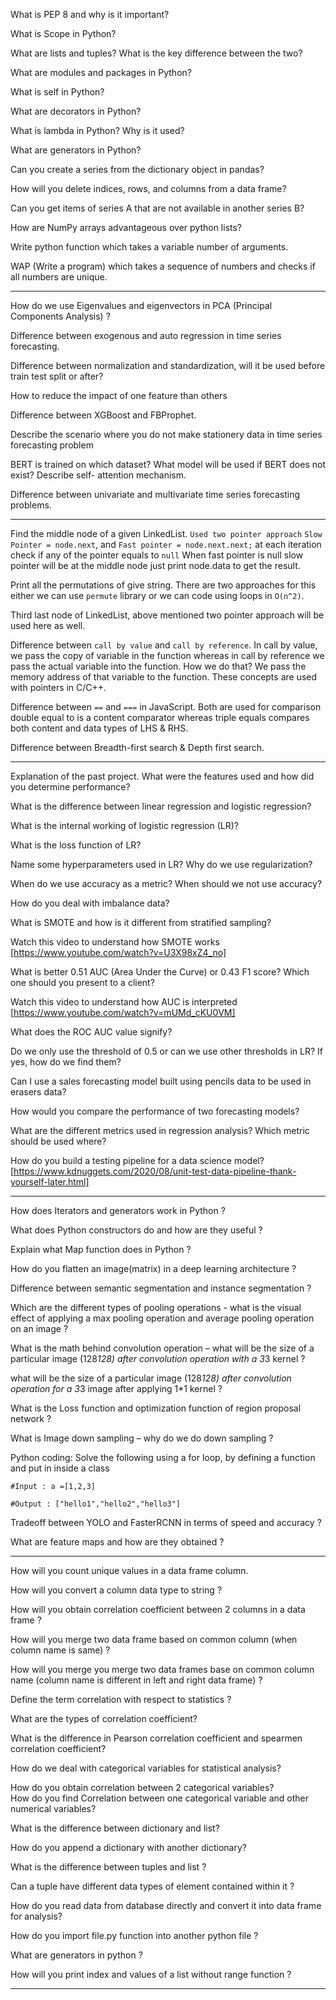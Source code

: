 What is PEP 8 and why is it important? 

What is Scope in Python? 

What are lists and tuples? What is the key difference between the two? 

What are modules and packages in Python? 

What is self in Python?  

What are decorators in Python?  

What is lambda in Python? Why is it used?  

What are generators in Python?  

Can you create a series from the dictionary object in pandas? 

 How will you delete indices, rows, and columns from a data frame?  

 Can you get items of series A that are not available in another series B?  

How are NumPy arrays advantageous over python lists?  

Write python function which takes a variable number of arguments.  

WAP (Write a program) which takes a sequence of numbers and checks if all numbers are unique.

****************************************************************************

How do we use Eigenvalues and eigenvectors in PCA (Principal Components Analysis) ?

Difference between exogenous and auto regression in time series forecasting. 

Difference between normalization and standardization, will it be used before train test split or after? 

How to reduce the impact of one feature than others 

Difference between XGBoost and FBProphet. 

Describe the scenario where you do not make stationery data in time series forecasting problem 

BERT is trained on which dataset? What model will be used if BERT does not exist? Describe self- attention mechanism. 

Difference between univariate and multivariate time series forecasting problems. 
****************************************************************************

Find the middle node of a given LinkedList. 
`Used two pointer approach` 
`Slow Pointer = node.next`, and 
`Fast pointer = node.next.next;` 
at each iteration check if any of the pointer equals to `null`
When fast pointer is null slow pointer will be at the middle node just print node.data to get the result.  
 

Print all the permutations of give string. 
There are two approaches for this either 
we can use `permute` library or 
we can code using loops in `O(n^2)`. 
 

Third last node of LinkedList, 
above mentioned two pointer approach will be used here as well. 

Difference between `call by value` and `call by reference`. 
In call by value, we pass the copy of variable in the function whereas 
in call by reference we pass the actual variable into the function. 
How we do that? We pass the memory address of that variable to the function. 
These concepts are used with pointers in C/C++. 

Difference between `==` and `===` in JavaScript. 
Both are used for comparison 
double equal to is a content comparator whereas 
triple equals compares both content and data types of LHS & RHS. 

Difference between Breadth-first search & Depth first search. 


****************************************************************************
Explanation of the past project. What were the features used and how did you determine performance? 

What is the difference between linear regression and logistic regression? 

What is the internal working of logistic regression (LR)? 

What is the loss function of LR? 

Name some hyperparameters used in LR? Why do we use regularization? 

When do we use accuracy as a metric? When should we not use accuracy? 

How do you deal with imbalance data? 

What is SMOTE and how is it different from stratified sampling? 

Watch this video to understand how SMOTE works [https://www.youtube.com/watch?v=U3X98xZ4_no] 

What is better 0.51 AUC (Area Under the Curve) or 0.43 F1 score? Which one should you present to a client? 

Watch this video to understand how AUC is interpreted [https://www.youtube.com/watch?v=mUMd_cKU0VM] 

What does the ROC AUC value signify? 

Do we only use the threshold of 0.5 or can we use other thresholds in LR? If yes, how do we find them? 

Can I use a sales forecasting model built using pencils data to be used in erasers data? 

How would you compare the performance of two forecasting models? 

What are the different metrics used in regression analysis? Which metric should be used where? 

How do you build a testing pipeline for a data science model? [https://www.kdnuggets.com/2020/08/unit-test-data-pipeline-thank-yourself-later.html] 

****************************************************************************

How does Iterators and generators work in Python ?

What does Python constructors do and how are they useful ?

Explain what Map function does in Python ? 

How do you flatten an image(matrix) in a deep learning architecture ?

Difference between semantic segmentation and instance segmentation ?

Which are the different types of pooling operations - what is the visual effect of applying a max pooling operation and average pooling operation on an image ?

What is the math behind convolution operation – what will be the size of a particular image (128*128) after convolution operation with a 3*3 kernel ?

what will be the size of a particular image (128*128) after convolution operation for a 3*3 image after applying 1*1 kernel ?  

What is the Loss function and optimization function of region proposal network ?

What is Image down sampling – why do we do down sampling ?

Python coding: Solve the following using a for loop, by defining a function and put in inside a class 

`#Input : a =[1,2,3] `

`#Output : ["hello1","hello2","hello3"]` 

Tradeoff between YOLO and FasterRCNN in terms of speed and accuracy ?

What are feature maps and how are they obtained ?

****************************************************************************
How will you count unique values in a data frame column.   

How will you convert a column data type to string ?

How will you obtain correlation coefficient between 2 columns in a data frame ?

How will you merge two data frame based on common column (when column name is same) ? 

How will you merge you merge two data frames base on common column name (column name is different in left and right data frame) ? 

Define the term correlation with respect to statistics ? 

What are the types of correlation coefficient?

What is the difference in Pearson correlation coefficient and spearmen correlation coefficient?

How do we deal with categorical variables for statistical analysis? 

How do you obtain correlation between 2 categorical variables?  
How do you find Correlation between one categorical variable and other numerical variables?  

What is the difference between dictionary and list? 

How do you append a dictionary with another dictionary?  

What is the difference between tuples and list ?

Can a tuple have different data types of element contained within it ? 

How do you read data from database directly and convert it into data frame for analysis? 

How do you import file.py function into another python file ? 

What are generators in python ?  

How will you print index and values of a list without range function ?

****************************************************************************
